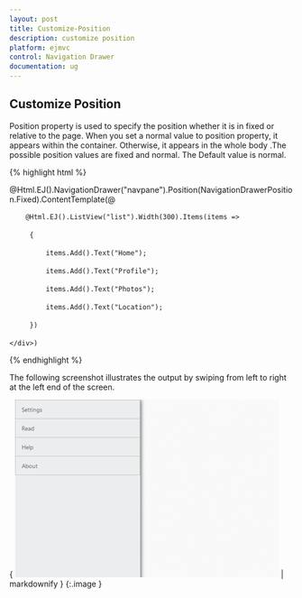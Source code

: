 ```yaml
---
layout: post
title: Customize-Position
description: customize position
platform: ejmvc
control: Navigation Drawer
documentation: ug
---
```


## Customize Position

Position property is used to specify the position whether it is in fixed or relative to the page. When you set a normal value to position property, it appears within the container. Otherwise, it appears in the whole body .The possible position values are fixed and normal. The Default value is normal.



{% highlight html %}

@Html.EJ().NavigationDrawer("navpane").Position(NavigationDrawerPosition.Fixed).ContentTemplate(@<div>

        @Html.EJ().ListView("list").Width(300).Items(items =>

         {

             items.Add().Text("Home");

             items.Add().Text("Profile");

             items.Add().Text("Photos");

             items.Add().Text("Location");

         })

    </div>) 



{% endhighlight %}



The following screenshot illustrates the output by swiping from left to right at the left end of the screen.

{ ![](Customize-Position_images/Customize-Position_img1.png) | markdownify }
{:.image }


